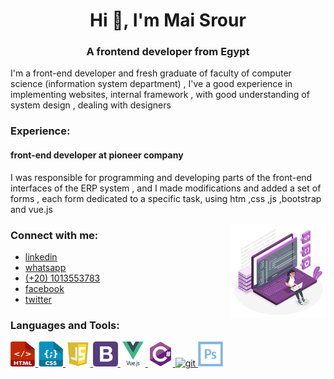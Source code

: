 <h1 align="center">Hi 👋, I'm Mai Srour</h1>
<h3 align="center">A frontend developer from Egypt</h3>
<p>I'm a front-end developer and fresh graduate of faculty of computer science (information system department) , I've a good experience in implementing websites, internal framework , with good understanding of system design , dealing with designers </p>
<h3 align="left">Experience:</h3>
<h4>front-end developer at pioneer company </h4>
<p>I was responsible for programming and developing parts of the front-end interfaces of the ERP system , and I made modifications and added a set of forms , each form dedicated to a specific task, using htm ,css ,js ,bootstrap and vue.js </p>
 <img src="/developer.png" align="right" width="30%"/>
<h3 align="left">Connect with me:</h3>
<ul>
 <li>
  <a href="https://www.linkedin.com/in/mai-srour" target="_blank">linkedin</a>
 </li>
 <li>
  <a href="https://wa.me/01013553783" target="_blank">whatsapp</a>
 </li>
 <li>
  <a href="#">
   (+20) 1013553783</a>
 </li>
 <li>
  <a href="https://www.facebook.com/mai.srour.1"  target="_blank">facebook</a>
 </li>
  <li>
  <a href="https://twitter.com/mai__srour  target="_blank"">twitter</a>
  </li>   
 </ul>

<h3 align="left">Languages and Tools:</h3>
<p align="left"> 
  <a href="https://www.w3schools.com/html/" target="_blank" rel="noreferrer"> <img src="html.png" alt="html" width="40" height="40"/> </a>
 <a href="https://www.w3schools.com/css/" target="_blank" rel="noreferrer"> <img src="css.png" alt="css" width="40" height="40"/> </a>
 <a href="https://www.javascript.com/" target="_blank" rel="noreferrer"> <img src="javascript.png" alt="javascript" width="40" height="40"/> </a>
 <a href="https://getbootstrap.com/" target="_blank" rel="noreferrer"> <img src="bootstrap.png" alt="bootstrap" width="40" height="40"/> </a>
  <a href="https://vuejs.org/" target="_blank" rel="noreferrer"> <img src="https://raw.githubusercontent.com/devicons/devicon/master/icons/vuejs/vuejs-original-wordmark.svg" alt="vuejs" width="40" height="40"/> </a>
 <a href="https://www.w3schools.com/cs/" target="_blank" rel="noreferrer"> <img src="https://raw.githubusercontent.com/devicons/devicon/master/icons/csharp/csharp-original.svg" alt="csharp" width="40" height="40"/> </a>
 <a href="https://git-scm.com/" target="_blank" rel="noreferrer"> <img src="https://www.vectorlogo.zone/logos/git-scm/git-scm-icon.svg" alt="git" width="40" height="40"/> </a> 
 <a href="https://www.photoshop.com/en" target="_blank" rel="noreferrer"> <img src="https://raw.githubusercontent.com/devicons/devicon/master/icons/photoshop/photoshop-line.svg" alt="photoshop" width="40" height="40"/> </a> 
 
</p>
